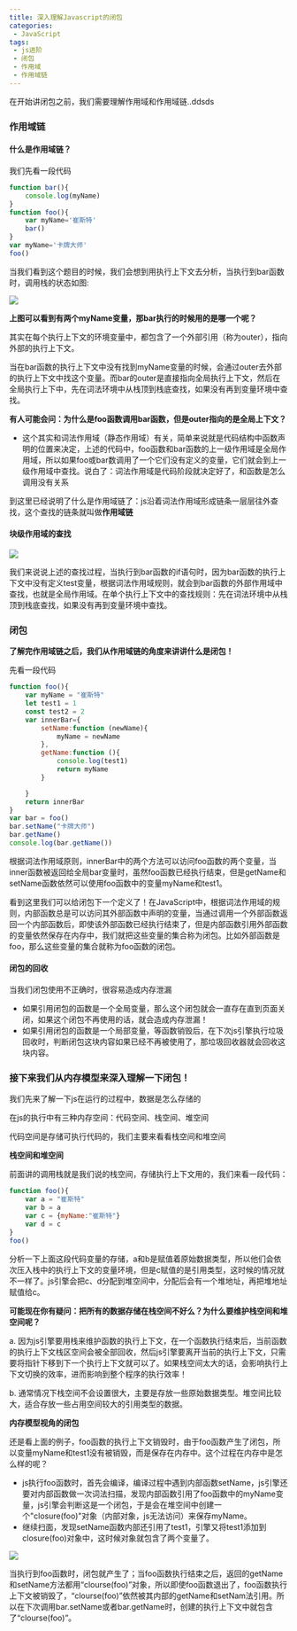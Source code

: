 ```yaml
---
title: 深入理解Javascript的闭包
categories:
 - JavaScript
tags:
 - js进阶
 - 闭包
 - 作用域
 - 作用域链
---
```


在开始讲闭包之前，我们需要理解作用域和作用域链..ddsds

### 作用域链

#### 什么是作用域链？

我们先看一段代码

```JavaScript
function bar(){
    console.log(myName)
}
function foo(){
    var myName='崔斯特'
    bar()
}
var myName='卡牌大师'
foo()
```

当我们看到这个题目的时候，我们会想到用执行上下文去分析，当执行到bar函数时，调用栈的状态如图:

![](https://img-blog.csdnimg.cn/img_convert/374dbce523bccde562d8ed1a8c330e1a.png)

**上图可以看到有两个myName变量，那bar执行的时候用的是哪一个呢？**

其实在每个执行上下文的环境变量中，都包含了一个外部引用（称为outer），指向外部的执行上下文。

当在bar函数的执行上下文中没有找到myName变量的时候，会通过outer去外部的执行上下文中找这个变量。而bar的outer是直接指向全局执行上下文，然后在全局执行上下中，先在词法环境中从栈顶到栈底查找，如果没有再到变量环境中查找。

**有人可能会问：为什么是foo函数调用bar函数，但是outer指向的是全局上下文？**

- 这个其实和词法作用域（静态作用域）有关，简单来说就是代码结构中函数声明的位置来决定，上述的代码中，foo函数和bar函数的上一级作用域是全局作用域，所以如果foo或bar数调用了一个它们没有定义的变量，它们就会到上一级作用域中查找。说白了：词法作用域是代码阶段就决定好了，和函数是怎么调用没有关系

到这里已经说明了什么是作用域链了：js沿着词法作用域形成链条一层层往外查找，这个查找的链条就叫做**作用域链**

#### 块级作用域的查找

![](https://img-blog.csdnimg.cn/img_convert/2ac38103ec80728eff9cf64fa858e97f.png)

我们来说说上述的查找过程，当执行到bar函数的if语句时，因为bar函数的执行上下文中没有定义test变量，根据词法作用域规则，就会到bar函数的外部作用域中查找，也就是全局作用域。在单个执行上下文中的查找规则：先在词法环境中从栈顶到栈底查找，如果没有再到变量环境中查找。

### 闭包

**了解完作用域链之后，我们从作用域链的角度来讲讲什么是闭包！**

先看一段代码

```JavaScript
function foo(){
    var myName = "崔斯特"
    let test1 = 1
    const test2 = 2
    var innerBar={
        setName:function (newName){
            myName = newName
        },
        getName:function (){
            console.log(test1)
            return myName
        }

    }
    return innerBar
}
var bar = foo()
bar.setName("卡牌大师")
bar.getName()
console.log(bar.getName())
```

根据词法作用域原则，innerBar中的两个方法可以访问foo函数的两个变量，当inner函数被返回给全局bar变量时，虽然foo函数已经执行结束，但是getName和setName函数依然可以使⽤foo函数中的变量myName和test1。

看到这里我们可以给闭包下一个定义了！在JavaScript中，根据词法作⽤域的规则，内部函数总是可以访问其外部函数中声明的变量，当通过调⽤⼀个外部函数返回⼀个内部函数后，即使该外部函数已经执⾏结束了，但是内部函数引⽤外部函数的变量依然保存在内存中，我们就把这些变量的集合称为闭包。⽐如外部函数是foo，那么这些变量的集合就称为foo函数的闭包。

#### 闭包的回收

当我们闭包使用不正确时，很容易造成内存泄漏

- 如果引用闭包的函数是一个全局变量，那么这个闭包就会一直存在直到页面关闭，如果这个闭包不再使用的话，就会造成内存泄漏！
- 如果引用闭包的函数是一个局部变量，等函数销毁后，在下次js引擎执行垃圾回收时，判断闭包这块内容如果已经不再被使用了，那垃圾回收器就会回收这块内容。

### **接下来我们从内存模型来深入理解一下闭包！**

我们先来了解一下js在运行的过程中，数据是怎么存储的

在js的执行中有三种内存空间：代码空间、栈空间、堆空间

代码空间是存储可执行代码的，我们主要来看看栈空间和堆空间

**栈空间和堆空间**

前面讲的调用栈就是我们说的栈空间，存储执行上下文用的，我们来看一段代码：

```JavaScript
function foo(){
    var a = "崔斯特"
    var b = a
    var c = {myName:"崔斯特"}
    var d = c
}
foo()
```

分析一下上面这段代码变量的存储，a和b是赋值着原始数据类型，所以他们会依次压入栈中的执行上下文的变量环境，但是c赋值的是引用类型，这时候的情况就不一样了。js引擎会把c、d分配到堆空间中，分配后会有一个堆地址，再把堆地址赋值给c。

**可能现在你有疑问：把所有的数据存储在栈空间不好么？为什么要维护栈空间和堆空间呢？**

a. 因为js引擎要用栈来维护函数的执行上下文，在一个函数执行结束后，当前函数的执行上下文栈区空间会被全部回收，然后js引擎要离开当前的执行上下文，只需要将指针下移到下一个执行上下文就可以了。如果栈空间太大的话，会影响执行上下文切换的效率，进而影响到整个程序的执行效率！

b. 通常情况下栈空间不会设置很大，主要是存放一些原始数据类型。堆空间比较大，适合存放一些占用空间较大的引用类型的数据。

**内存模型视角的闭包**

还是看上面的例子，foo函数的执⾏上下⽂销毁时，由于foo函数产⽣了闭包，所以变量myName和test1没有被销毁，⽽是保存在内存中。这个过程在内存中是怎么样的呢？

- js执行foo函数时，首先会编译，编译过程中遇到内部函数setName，js引擎还要对内部函数做一次词法扫描，发现内部函数引用了foo函数中的myName变量，js引擎会判断这是一个闭包，于是会在堆空间中创建一个"closure(foo)"对象（内部对象，js无法访问）来保存myName。
- 继续扫面，发现setName函数内部还引用了test1，引擎又将test1添加到closure(foo)对象中，这时候对象就包含了两个变量了。

![](https://img-blog.csdnimg.cn/img_convert/e02e2d4af1bcde40a4df0e5c6e488726.png)

当执行到foo函数时，闭包就产生了；当foo函数执行结束之后，返回的getName和setName⽅法都用“clourse(foo)”对象，所以即使foo函数退出了，foo函数执行上下文被销毁了，“clourse(foo)”依然被其内部的getName和setNam法引用。所以在下次调用bar.setName或者bar.getName时，创建的执行上下文中就包含了“clourse(foo)”。